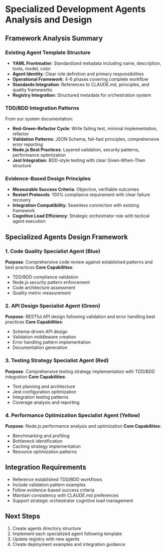 # Specialized Development Agents Analysis and Design

## Framework Analysis Summary

### Existing Agent Template Structure
- **YAML Frontmatter**: Standardized metadata including name, description, tools, model, color
- **Agent Identity**: Clear role definition and primary responsibilities
- **Operational Framework**: 4-6 phases covering complete workflow
- **Standards Integration**: References to CLAUDE.md, principles, and quality frameworks
- **Registry Integration**: Structured metadata for orchestration system

### TDD/BDD Integration Patterns
From our system documentation:
- **Red-Green-Refactor Cycle**: Write failing test, minimal implementation, refactor
- **Validation Patterns**: JSON Schema, fail-fast principles, comprehensive error reporting
- **Node.js Best Practices**: Layered validation, security patterns, performance optimization
- **Jest Integration**: BDD-style testing with clear Given-When-Then structure

### Evidence-Based Design Principles
- **Measurable Success Criteria**: Objective, verifiable outcomes
- **Restart Protocols**: 100% compliance requirement with clear failure recovery
- **Integration Compatibility**: Seamless connection with existing framework
- **Cognitive Load Efficiency**: Strategic orchestrator role with tactical agent execution

## Specialized Agents Design Framework

### 1. Code Quality Specialist Agent (Blue)
**Purpose**: Comprehensive code review against established patterns and best practices
**Core Capabilities**:
- TDD/BDD compliance validation
- Node.js security pattern enforcement
- Code architecture assessment
- Quality metric measurement

### 2. API Design Specialist Agent (Green)
**Purpose**: RESTful API design following validation and error handling best practices
**Core Capabilities**:
- Schema-driven API design
- Validation middleware creation
- Error handling pattern implementation
- Documentation generation

### 3. Testing Strategy Specialist Agent (Red)
**Purpose**: Comprehensive testing strategy implementation with TDD/BDD integration
**Core Capabilities**:
- Test planning and architecture
- Jest configuration optimization
- Integration testing patterns
- Coverage analysis and reporting

### 4. Performance Optimization Specialist Agent (Yellow)
**Purpose**: Node.js performance analysis and optimization
**Core Capabilities**:
- Benchmarking and profiling
- Bottleneck identification
- Caching strategy implementation
- Resource optimization patterns

## Integration Requirements
- Reference established TDD/BDD workflows
- Include validation pattern examples
- Follow evidence-based success criteria
- Maintain consistency with CLAUDE.md preferences
- Support strategic orchestrator cognitive load management

## Next Steps
1. Create agents directory structure
2. Implement each specialized agent following template
3. Update registry with new agents
4. Create deployment examples and integration guidance